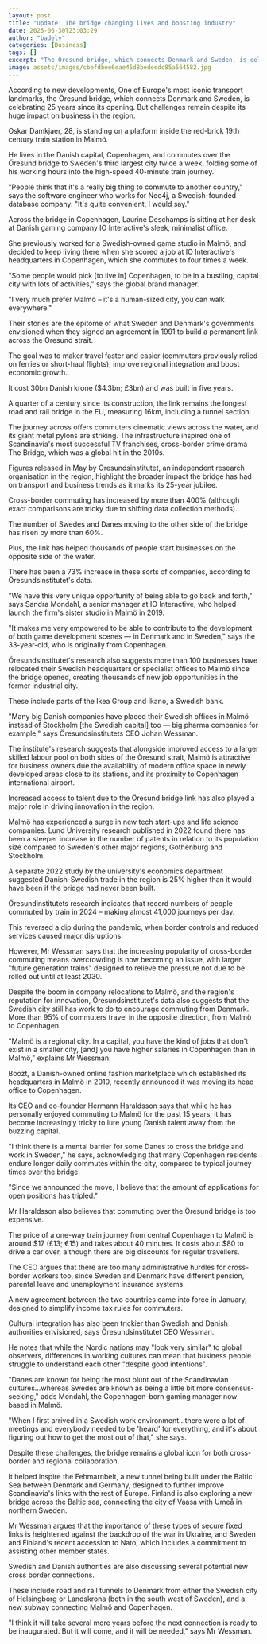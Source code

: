```yaml
---
layout: post
title: "Update: The bridge changing lives and boosting industry"
date: 2025-06-30T23:03:29
author: "badely"
categories: [Business]
tags: []
excerpt: "The Öresund bridge, which connects Denmark and Sweden, is celebrating 25 years since its opening."
image: assets/images/cbefdbee6eae45d8bedeedc85a564582.jpg
---
```


According to new developments, One of Europe's most iconic transport landmarks, the Öresund bridge, which connects Denmark and Sweden, is celebrating 25 years since its opening. But challenges remain despite its huge impact on business in the region.

Oskar Damkjaer, 28, is standing on a platform inside the red-brick 19th century train station in Malmö.

He lives in the Danish capital, Copenhagen, and commutes over the Öresund bridge to Sweden's third largest city twice a week, folding some of his working hours into the high-speed 40-minute train journey.

"People think that it's a really big thing to commute to another country," says the software engineer who works for Neo4j, a Swedish-founded database company. "It's quite convenient, I would say."

Across the bridge in Copenhagen, Laurine Deschamps is sitting at her desk at Danish gaming company IO Interactive's sleek, minimalist office.

She previously worked for a Swedish-owned game studio in Malmö, and decided to keep living there when she scored a job at IO Interactive's headquarters in Copenhagen, which she commutes to four times a week.

"Some people would pick [to live in] Copenhagen, to be in a bustling, capital city with lots of activities," says the global brand manager.

"I very much prefer Malmö – it's a human-sized city, you can walk everywhere."

Their stories are the epitome of what Sweden and Denmark's governments envisioned when they signed an agreement in 1991 to build a permanent link across the Oresund strait.

The goal was to maker travel faster and easier (commuters previously relied on ferries or short-haul flights), improve regional integration and boost economic growth.

It cost 30bn Danish krone ($4.3bn; £3bn) and was built in five years.

A quarter of a century since its construction, the link remains the longest road and rail bridge in the EU, measuring 16km, including a tunnel section.

The journey across offers commuters cinematic views across the water, and its giant metal pylons are striking. The infrastructure inspired one of Scandinavia's most successful TV franchises, cross-border crime drama The Bridge, which was a global hit in the 2010s.

Figures released in May by Öresundsinstitutet, an independent research organisation in the region, highlight the broader impact the bridge has had on transport and business trends as it marks its 25-year jubilee.

Cross-border commuting has increased by more than 400% (although exact comparisons are tricky due to shifting data collection methods).

The number of Swedes and Danes moving to the other side of the bridge has risen by more than 60%.

Plus, the link has helped thousands of people start businesses on the opposite side of the water.

There has been a 73% increase in these sorts of companies, according to Öresundsinstitutet's data.

"We have this very unique opportunity of being able to go back and forth," says Sandra Mondahl, a senior manager at IO Interactive, who helped launch the firm's sister studio in Malmö in 2019.

"It makes me very empowered to be able to contribute to the development of both game development scenes — in Denmark and in Sweden," says the 33-year-old, who is originally from Copenhagen.

Öresundsinstitutet's research also suggests more than 100 businesses have relocated their Swedish headquarters or specialist offices to Malmö since the bridge opened, creating thousands of new job opportunities in the former industrial city.

These include parts of the Ikea Group and Ikano, a Swedish bank.

"Many big Danish companies have placed their Swedish offices in Malmö instead of Stockholm [the Swedish capital] too — big pharma companies for example," says Öresundsinstitutets CEO Johan Wessman.

The institute's research suggests that alongside improved access to a larger skilled labour pool on both sides of the Öresund strait, Malmö is attractive for business owners due the availability of modern office space in newly developed areas close to its stations, and its proximity to Copenhagen international airport.

Increased access to talent due to the Öresund bridge link has also played a major role in driving innovation in the region.

Malmö has experienced a surge in new tech start-ups and life science companies. Lund University research published in 2022 found there has been a steeper increase in the number of patents in relation to its population size compared to Sweden's other major regions, Gothenburg and Stockholm.

A separate 2022 study by the university's economics department suggested Danish-Swedish trade in the region is 25% higher than it would have been if the bridge had never been built.

Öresundinstitutets research indicates that record numbers of people commuted by train in 2024 – making almost 41,000 journeys per day.

This reversed a dip during the pandemic, when border controls and reduced services caused major disruptions.

However, Mr Wessman says that the increasing popularity of cross-border commuting means overcrowding is now becoming an issue, with larger "future generation trains" designed to relieve the pressure not due to be rolled out until at least 2030.

Despite the boom in company relocations to Malmö, and the region's reputation for innovation, Öresundsinstitutet's data also suggests that the Swedish city still has work to do to encourage commuting from Denmark. More than 95% of commuters travel in the opposite direction, from Malmö to Copenhagen.

"Malmö is a regional city. In a capital, you have the kind of jobs that don't exist in a smaller city, [and] you have higher salaries in Copenhagen than in Malmö," explains Mr Wessman.

Boozt, a Danish-owned online fashion marketplace which established its headquarters in Malmö in 2010, recently announced it was moving its head office to Copenhagen.

Its CEO and co-founder Hermann Haraldsson says that while he has personally enjoyed commuting to Malmö for the past 15 years, it has become increasingly tricky to lure young Danish talent away from the buzzing capital.

"I think there is a mental barrier for some Danes to cross the bridge and work in Sweden," he says, acknowledging that many Copenhagen residents endure longer daily commutes within the city, compared to typical journey times over the bridge.

"Since we announced the move, I believe that the amount of applications for open positions has tripled."

Mr Haraldsson also believes that commuting over the Öresund bridge is too expensive.

The price of a one-way train journey from central Copenhagen to Malmö is around $17 (£13; €15) and takes about 40 minutes. It costs about $80 to drive a car over, although there are big discounts for regular travellers.

The CEO argues that there are too many administrative hurdles for cross-border workers too, since Sweden and Denmark have different pension, parental leave and unemployment insurance systems.

A new agreement between the two countries came into force in January, designed to simplify income tax rules for commuters.

Cultural integration has also been trickier than Swedish and Danish authorities envisioned, says Öresundsinstitutet CEO Wessman.

He notes that while the Nordic nations may "look very similar" to global observers, differences in working cultures can mean that business people struggle to understand each other "despite good intentions".

"Danes are known for being the most blunt out of the Scandinavian cultures…whereas Swedes are known as being a little bit more consensus-seeking," adds Mondahl, the Copenhagen-born gaming manager now based in Malmö.

"When I first arrived in a Swedish work environment…there were a lot of meetings and everybody needed to be 'heard' for everything, and it's about figuring out how to get the most out of that," she says.

Despite these challenges, the bridge remains a global icon for both cross-border and regional collaboration.

It helped inspire the Fehmarnbelt, a new tunnel being built under the Baltic Sea between Denmark and Germany, designed to further improve Scandinavia's links with the rest of Europe. Finland is also exploring a new bridge across the Baltic sea, connecting the city of Vaasa with Umeå in northern Sweden.

Mr Wessman argues that the importance of these types of secure fixed links is heightened against the backdrop of the war in Ukraine, and Sweden and Finland's recent accession to Nato, which includes a commitment to assisting other member states.

Swedish and Danish authorities are also discussing several potential new cross border connections.

These include road and rail tunnels to Denmark from either the Swedish city of Helsingborg or Landskrona (both in the south west of Sweden), and a new subway connecting Malmö and Copenhagen.

"I think it will take several more years before the next connection is ready to be inaugurated. But it will come, and it will be needed," says Mr Wessman.


